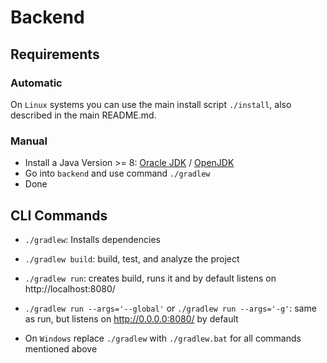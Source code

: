 # Backend

## Requirements

### Automatic

On `Linux` systems you can use the main install script `./install`, also described in the main README.md.

### Manual

- Install a Java Version >= 8: [Oracle JDK](https://www.oracle.com/java/technologies/javase-downloads.html)
  / [OpenJDK](https://openjdk.java.net/install/index.html)
- Go into `backend` and use command `./gradlew`
- Done

## CLI Commands

- `./gradlew`: Installs dependencies

- `./gradlew build`: build, test, and analyze the project

- `./gradlew run`: creates build, runs it and by default listens on http://localhost:8080/

- `./gradlew run --args='--global'` or `./gradlew run --args='-g'`: same as run, but listens on http://0.0.0.0:8080/ by
  default

- On `Windows` replace `./gradlew` with `./gradlew.bat` for all commands mentioned above
